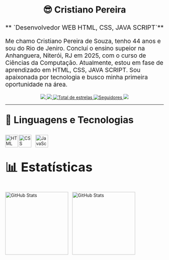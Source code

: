 # <p align="center"> 😎  Cristiano Pereira </p>

<p align="center" style="font-size:20px;">** `Desenvolvedor WEB HTML, CSS, JAVA SCRIPT`** </p>

<p style="font-size:19px;"> Me chamo Cristiano Pereira de Souza, tenho 44 anos e sou do Rio de Jeniro. Concluí o ensino supeior na Anhanguera, Niterói, RJ em 2025, com o curso de Ciências da Computação. Atualmente, estou em fase de aprendizado em HTML, CSS, JAVA SCRIPT. Sou apaixonada por tecnologia e busco minha primeira oportunidade na área.
</p>

<p align="center">
    <a href="https://www.linkedin.com/in/cristiano-souza-91078286/" target="_blank">
            <img src="https://img.shields.io/badge/-LinkedIn-%230077B5?style=for-the-badge&logo=linkedin&logoColor=white" target="_blank">
    </a>
    <a href="https://instagram.com/cristianopsouza81" target="_blank">
            <img src="https://img.shields.io/badge/-Instagram-%23E4405F?style=for-the-badge&logo=instagram&logoColor=white" target="_blank">
    </a>
    <a href="https://github.com/CristianosgPereira?tab=repositories&sort=stargazers">
        <img 
            alt="Total de estrelas" 
            title="Total de estrelas GitHub" 
            src="https://custom-icon-badges.demolab.com/github/stars/cristianosgpereira?color=55960c&style=for-the-badge&labelColor=488207&logo=star&label=estrelas"
        />
    </a>
    <a href="https://github.com/cristianosgpereira?tab=followers">
        <img 
            alt="Seguidores" 
            title="Me siga no GitHub" 
            src="https://custom-icon-badges.demolab.com/github/followers/cristianosgpereira?color=236ad3&labelColor=1155ba&style=for-the-badge&logo=github&label=Seguidores&logoColor=white"
        />
    </a>
    <a href = "https://mail.google.com/mail/u/0/#inbox">
            <img        src="https://img.shields.io/badge/-Gmail-%23333?style=for-the-badge&logo=gmail&logoColor=white" target="_blank"></a>
</p>

---

### <p align="left" style="font-size:30px;" > 🤖 Linguagens e Tecnologias </p>

<img    
    align="left"
    alt="HTML"
    title="HTML" 
    width="40px" 
    style="padding-center: 10px;" 
    src="https://cdn.jsdelivr.net/gh/devicons/devicon@latest/icons/html5/html5-original.svg" 
/>
<img 
    align="left" 
    alt="CSS" 
    title="CSS"
    width="40px" 
    style="padding-right: 10px;" 
    src="https://cdn.jsdelivr.net/gh/devicons/devicon@latest/icons/css3/css3-original.svg" 
/>
<img 
    align="left" 
    alt="JavaScript" 
    title="JavaScript"
    width="40px" 
    style="padding-right: 10px;" 
    src="https://cdn.jsdelivr.net/gh/devicons/devicon@latest/icons/javascript/javascript-original.svg" 
/>
<br/>
<br/>

### <p align="left" style="font-size:40px;"> 📊 Estatísticas </p>

<p>
  <img 
    align="left" 
    alt="GitHub Stats" 
    height="200" 
    style="padding-right: 10px;" 
    src="https://github-readme-stats.vercel.app/api?username=cristianosgpereira&show_icons=true&theme=tokyonight&include_all_commits=true&locale=pt-br" 
  />

<img 
      align="left" 
      alt="GitHub Stats" 
      height="200" 
      src="https://github-readme-stats.vercel.app/api/top-langs/?username=cristianosgpereira&theme=tokyonight&layout=compact&custom_title=Tecnologias&langs_count=7" 
  />
</p>
